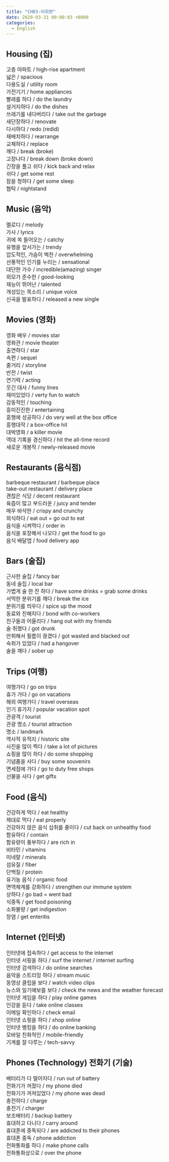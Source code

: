 ```yaml
---
title: "CH03-어휘편"
date: 2020-03-31 00:00:03 +0800
categories:
  - English
---
```


## Housing (집)

고층 아파트 / high-rise apartment  
넓은 / spacious  
다용도실 / utility room  
가전기기 / home appliances  
빨래를 하다 / do the laundry  
설거지하다 / do the dishes  
쓰레기를 내다버리다 / take out the garbage  
새단장하다 / renovate  
다시하다 / redo (redid)  
재배치하다 / rearrange  
교체하다 / replace  
깨다 / break (broke)  
고장나다 / break down (broke down)  
긴장을 풀고 쉬다 / kick back and relax  
쉬다 / get some rest  
잠을 청하다 / get some sleep  
협탁 / nightstand  

## Music (음악)

멜로디 / melody  
가사 / lyrics  
귀에 쏙 들어오는 / catchy  
유행을 앞서가는 / trendy  
압도적인, 가슴이 벅찬 / overwhelming  
선풍적인 인기를 누리는 / sensational  
대단한 가수 / incredible(amazing) singer  
외모가 준수한 / good-looking  
재능이 뛰어난 / talented  
개성있는 목소리 / unique voice  
신곡을 발표하다 / released a new single  

## Movies (영화)

영화 배우 / movies star  
영화관 / movie theater  
출연하다 / star  
속편 / sequel  
줄거리 / storyline  
반전 / twist  
연기력 / acting  
웃긴 대사 / funny lines  
재미있었다 / verty fun to watch  
감동적인 / touching  
흥미진진한 / entertaining  
흥행에 성공하다 / do very well at the box office  
흥행대작 / a box-office hit  
대박영화 / a killer movie  
역대 기록을 경신하다 / hit the all-time record  
새로운 개봉작 / newly-released movie  

## Restaurants (음식점)

barbeque restaurant / barbeque place  
take-out restaurant / delivery place  
괜찮은 식당 / decent restaurant  
육즙이 많고 부드러운 / juicy and tender  
매우 바삭한 / crispy and crunchy  
외식하다 / eat out = go out to eat  
음식을 시켜먹다 / order in  
음식을 포장해서 나오다 / get the food to go  
음식 배달앱 / food delivery app  

## Bars (술집)

근사한 술집 / fancy bar  
동네 술집 / local bar  
가볍게 술 한 잔 하다 / have some drinks = grab some drinks  
서먹한 분위기를 깨다 / break the ice  
분위기를 띄우다 / spice up the mood  
동료와 친해지다 / bond with co-workers  
친구들과 어울리다 / hang out with my friends  
술 취했다 / got drunk  
만취해서 필름이 끊겼다 / got wasted and blacked out  
숙취가 있었다 / had a hangover  
술을 깨다 / sober up  

## Trips (여행)

여행가다 / go on trips  
휴가 가다 / go on vacations  
해외 여행가다 / travel overseas  
인기 휴가지 / popular vacation spot  
관광객 / tourist  
관광 명소 / tourist attraction  
명소 / landmark  
역사적 유적지 / historic site  
사진을 많이 찍다 / take a lot of pictures  
쇼핑을 많이 하다 / do some shopping  
기념품을 사다 / buy some souvenirs  
면세점에 가다 / go to duty free shops  
선물을 사다 / get gifts  

## Food (음식)

건강하게 먹다 / eat healthy  
제대로 먹다 / eat properly  
건강하지 않은 음식 섭취를 줄이다 / cut back on unhealthy food  
함유하다 / contain  
함유량이 풍부하다 / are rich in  
비타민 / vitamins  
미네랄 / minerals  
섬유질 / fiber  
단백질 / protein  
유기농 음식 / organic food  
면역체계를 강화하다 / strengthen our immune system  
상하다 / go bad = went bad  
식중독 / get food poisoning  
소화불량 / get indigestion  
장염 / get enteritis  

## Internet (인터넷)

인터넷에 접속하다 / get access to the internet  
인터넷 서핑을 하다 / surf the internet / internet surfing  
인터넷 검색하다 / do online searches  
음악을 스트리밍 하다 / stream music  
동영상 클립을 보다 / watch video clips  
뉴스와 일기예보를 보다 / check the news and the weather forecast  
인터넷 게임을 하다 / play online games  
인강을 듣다 / take online classes  
이메일 확인하다 / check email  
인터넷 쇼핑을 하다 / shop online  
인터넷 뱅킹을 하다 / do online banking  
모바일 친화적인 / mobile-friendly  
기계를 잘 다루는 / tech-savvy  

## Phones (Technology) 전화기 (기술)

배터리가 다 떨어지다 / run out of battery  
전화기가 꺼졌다 / my phone died  
전화기가 꺼져있었다 / my phone was dead  
충전하다 / charge  
충전기 / charger  
보조배터리 / backup battery  
휴대하고 다니다 / carry around  
휴대폰에 중독되다 / are addicted to their phones  
휴대폰 중독 / phone addiction  
전화통화를 하다 / make phone calls  
전화통화상으로 / over the phone  
